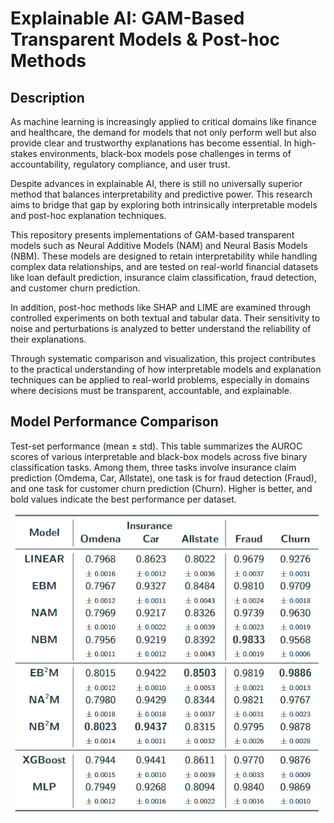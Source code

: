 
# Explainable AI: GAM-Based Transparent Models & Post-hoc Methods

## Description

As machine learning is increasingly applied to critical domains like finance and healthcare, the demand for models that not only perform well but also provide clear and trustworthy explanations has become essential. In high-stakes environments, black-box models pose challenges in terms of accountability, regulatory compliance, and user trust.

Despite advances in explainable AI, there is still no universally superior method that balances interpretability and predictive power. This research aims to bridge that gap by exploring both intrinsically interpretable models and post-hoc explanation techniques.

This repository presents implementations of GAM-based transparent models such as Neural Additive Models (NAM) and Neural Basis Models (NBM). These models are designed to retain interpretability while handling complex data relationships, and are tested on real-world financial datasets like loan default prediction, insurance claim classification, fraud detection, and customer churn prediction.

In addition, post-hoc methods like SHAP and LIME are examined through controlled experiments on both textual and tabular data. Their sensitivity to noise and perturbations is analyzed to better understand the reliability of their explanations.

Through systematic comparison and visualization, this project contributes to the practical understanding of how interpretable models and explanation techniques can be applied to real-world problems, especially in domains where decisions must be transparent, accountable, and explainable.

## Model Performance Comparison

Test-set performance (mean ± std). This table summarizes the AUROC scores of various interpretable and black-box models across five binary classification tasks. Among them, three tasks involve insurance claim prediction (Omdema, Car, Allstate), one task is for fraud detection (Fraud), and one task for customer churn prediction (Churn). Higher is better, and bold values indicate the best performance per dataset.

![Performance Plot](../plot/insurance.png)
